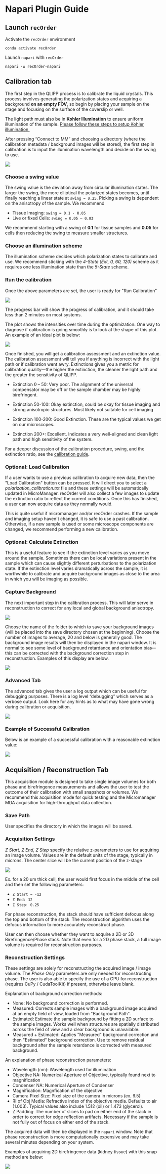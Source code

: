 # Napari Plugin Guide

## Launch `recOrder`
Activate the `recOrder` environment
```
conda activate recOrder
```
   
Launch `napari` with `recOrder`
```
napari -w recOrder-napari
```

## Calibration tab
The first step in the QLIPP process is to calibrate the liquid crystals. This process involves generating the polarization states and acquiring a background **on an empty FOV**, so begin by placing your sample on the stage and focusing on the surface of the coverslip or well. 

The light path must also be in **Kohler Illumination** to ensure uniform illumination of the sample. [Please follow these steps to setup Kohler illumination.](https://www.microscopyu.com/tutorials/kohler)

After pressing “Connect to MM” and choosing a directory (where the calibration metadata / background images will be stored), the first step in calibration is to input the illumination wavelength and decide on the swing to use. 

![](https://github.com/mehta-lab/recOrder/blob/main/docs/images/connect_to_mm.png)

### Choose a swing value
The swing value is the deviation away from circular illumination states. The larger the swing, the more elliptical the polarized states becomes, until finally reaching a linear state at `swing = 0.25`. Picking a swing is dependent on the anisotropy of the sample. We recommend

* ​Tissue Imaging: `swing = 0.1 - 0.05`
* Live or fixed Cells: `swing = 0.05 – 0.03`

We recommend starting with a swing of **0.1** for tissue samples and **0.05** for cells then reducing the swing to measure smaller structures.

### Choose an illumination scheme
The illumination scheme decides which polarization states to calibrate and use. We recommend sticking with the *4-State (Ext, 0, 60, 120)* scheme as it requires one less illumination state than the *5-State* scheme.

### Run the calibration
Once the above parameters are set, the user is ready for "Run Calibration"

![](https://github.com/mehta-lab/recOrder/blob/main/docs/images/run_calib.png)

The progress bar will show the progress of calibration, and it should take less than 2 minutes on most systems.

The plot shows the intensities over time during the optimization. One way to diagnose if calibration is going smoothly is to look at the shape of this plot. An example of an ideal plot is below:

![](https://github.com/mehta-lab/recOrder/blob/main/docs/images/ideal_plot.png)

Once finished, you will get a calibration assessment and an extinction value. The calibration assessment will tell you if anything is incorrect with the light path or if calibration went awry. Extinctions gives you a metric for calibration quality—the higher the extinction, the cleaner the light path and the greater the sensitivity of QLIPP.

* Extinction 0 – 50:  Very poor. The alignment of the universal compensator may be off or the sample chamber may be highly birefringent. 

* Extinction 50-100: Okay extinction, could be okay for tissue imaging and strong anisotropic structures. Most likely not suitable for cell imaging

* Extinction 100-200: Good Extinction. These are the typical values we get on our microscopes.

* Extinction 200+: Excellent. Indicates a very well-aligned and clean light path and high sensitivity of the system.

For a deeper discussion of the calibration procedure, swing, and the extinction ratio, see the [calibration guide](./calibration-guide.md).

### Optional: Load Calibration
If a user wants to use a previous calibration to acquire new data, then the "Load Calibration" button can be pressed.  It will direct you to select a *polarization_calibration.txt* file and these settings will be automatically updated in MicroManager. recOrder will also collect a few images to update the extinction ratio to reflect the current conditions. Once this has finished, a user can now acquire data as they normally would.  

This is quite useful if micromanager and/or recOrder crashes. If the sample and imaging setup haven't changed, it is safe to use a past calibration. Otherwise, if a new sample is used or some microscope components are changed, we recommend performing a new calibration.

### Optional: Calculate Extinction
This is a useful feature to see if the extinction level varies as you move around the sample. Sometimes there can be local variations present in the sample which can cause slightly different perturbations to the polarization state. If the extinction level varies dramatically across the sample, it is worthwhile to calibrate and acquire background images as close to the area in which you will be imaging as possible.

### Capture Background
The next important step in the calibration process. This will later serve in reconstruction to correct for any local and global background anisotropy. 

![](https://github.com/mehta-lab/recOrder/blob/main/docs/images/cap_bg.png)

Choose the name of the folder to which to save your background images (will be placed into the save directory chosen at the beginning). Choose the number of images to average, 20 and below is generally good.  The background image results will then be displayed in the napari window.  It is normal to see some level of background retardance and orientation bias-- this can be corrected with the background correction step in reconstruction.  Examples of this display are below.

![](https://github.com/mehta-lab/recOrder/blob/main/docs/images/bg_example.png)

### Advanced Tab
The advanced tab gives the user a log output which can be useful for debugging purposes. There is a log level “debugging” which serves as a verbose output. Look here for any hints as to what may have gone wrong during calibration or acquisition.

![](https://github.com/mehta-lab/recOrder/blob/main/docs/images/advanced.png)

### Example of Successful Calibration
Below is an example of a successful calibration with a reasonable extinction value:

![](https://github.com/mehta-lab/recOrder/blob/main/docs/images/calib_finished.png)

## Acquisition / Reconstruction Tab
This acquisition module is designed to take single image volumes for both phase and birefringence measurements and allows the user to test the outcome of their calibration with small snapshots or volumes. We recommend this acquisition mode for quick testing and the Micromanager MDA acquisition for high-throughput data collection.

### Save Path
User specifies the directory in which the images will be saved.

### Acquisition Settings
*Z Start, Z End, Z Step* specify the relative z-parameters to use for acquiring an image volume. Values are in the default units of the stage, typically in microns. The center slice will be the current position of the z-stage

![](https://github.com/mehta-lab/recOrder/blob/main/docs/images/acquisition.png)

Ex. for a 20 um thick cell, the user would first focus in the middle of the cell and then set the following parameters: 

* `Z Start = -12`
* `Z End: 12`
* `Z Step: 0.25` 

For phase reconstruction, the stack should have sufficient defocus along the top and bottom of the stack. The reconstruction algorithm uses the defocus information to more accurately reconstruct phase.

User can then choose whether they want to acquire a 2D or 3D Birefringence/Phase stack. Note that even for a 2D phase stack, a full image volume is required for reconstruction purposes.

### Reconstruction Settings 
These settings are solely for reconstructing the acquired image / image volume. The *Phase Only* parameters are only needed for reconstructing phase. The user is also able to specify the use of a GPU for reconstruction (requires CuPy / CudaToolKit) if present, otherwise leave blank.

Explanation of background correction methods:
  
* None: No background correction is performed. 
* Measured: Corrects sample images with a background image acquired at an empty field of view, loaded from "Background Path". 
* Estimated: Estimate the sample background by fitting a 2D surface to the sample images. Works well when structures are spatially distributed across the field of view and a clear background is unavailable.
* Measured + Estimated: Applies "Measured" background correction and then "Estimated" background correction. Use to remove residual background after the sample retardance is corrected with measured background.

An explanation of phase reconstruction parameters:
 
* Wavelength (nm): Wavelength used for illumination
* Objective NA: Numerical Aperture of Objective, typically found next to magnification
* Condenser NA: Numerical Aperture of Condenser
* Magnification: Magnfication of the objective
* Camera Pixel Size: Pixel size of the camera in microns (ex. 6.5)
* RI of Obj Media: Refractive index of the objective media. Defaults to air (1.003). Typical values also include 1.512 (oil) or 1.473 (glycerol).
* Z Padding: The number of slices to pad on either end of the stack in order to correct for edge reflection artifacts. Necessary if the sample is not fully out of focus on either end of the stack.

The acquired data will then be displayed in the `napari` window. Note that phase reconstruction is more computationally expensive and may take several minutes depending on your system.

Examples of acquiring 2D birefringence data (kidney tissue) with this snap method are below:

![](https://github.com/mehta-lab/recOrder/blob/main/docs/images/acq_finished.png)